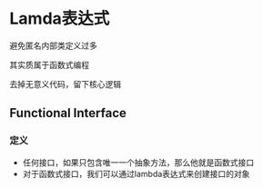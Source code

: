 # Lamda表达式

避免匿名内部类定义过多

其实质属于函数式编程

去掉无意义代码，留下核心逻辑



## Functional Interface

### 定义

- 任何接口，如果只包含唯一一个抽象方法，那么他就是函数式接口
- 对于函数式接口，我们可以通过lambda表达式来创建接口的对象

